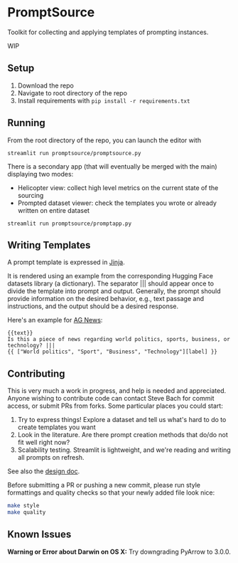# PromptSource
Toolkit for collecting and applying templates of prompting instances.

WIP

## Setup
1. Download the repo
2. Navigate to root directory of the repo
3. Install requirements with `pip install -r requirements.txt`

## Running
From the root directory of the repo, you can launch the editor with
```
streamlit run promptsource/promptsource.py
```

There is a secondary app (that will eventually be merged with the main) displaying two modes:
- Helicopter view: collect high level metrics on the current state of the sourcing
- Prompted dataset viewer: check the templates you wrote or already written on entire dataset
```
streamlit run promptsource/promptapp.py
```

## Writing Templates
A prompt template is expressed in [Jinja](https://jinja.palletsprojects.com/en/3.0.x/).

It is rendered using an example from the corresponding Hugging Face datasets library
(a dictionary). The separator ||| should appear once to divide the template into prompt
and output. Generally, the prompt should provide information on the desired behavior,
e.g., text passage and instructions, and the output should be a desired response.

Here's an example for [AG News](https://huggingface.co/datasets/ag_news):
```
{{text}}
Is this a piece of news regarding world politics, sports, business, or technology? |||
{{ ["World politics", "Sport", "Business", "Technology"][label] }}
```

## Contributing
This is very much a work in progress, and help is needed and appreciated. Anyone wishing to
contribute code can contact Steve Bach for commit access, or submit PRs from forks. Some particular
places you could start:
1. Try to express things! Explore a dataset and tell us what's hard to do to create templates you want
2. Look in the literature. Are there prompt creation methods that do/do not fit well right now?
3. Scalability testing. Streamlit is lightweight, and we're reading and writing all prompts on refresh.

See also the [design doc](https://docs.google.com/document/d/1IQzrrAAMPS0XAn_ArOq2hyEDCVfeB7AfcvLUqgSnWxQ/).

Before submitting a PR or pushing a new commit, please run style formattings and quality checks so that your newly added file look nice:
```bash
make style
make quality
```

## Known Issues

**Warning or Error about Darwin on OS X:** Try downgrading PyArrow to 3.0.0.
